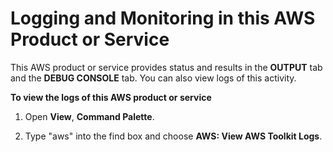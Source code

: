 # Logging and Monitoring in this AWS Product or Service<a name="logging-and-monitoring"></a>

This AWS product or service provides status and results in the **OUTPUT** tab and the **DEBUG CONSOLE** tab\. You can also view logs of this activity\.

**To view the logs of this AWS product or service**

1. Open **View**, **Command Palette**\.

1. Type "aws" into the find box and choose **AWS: View AWS Toolkit Logs**\.